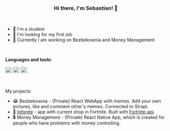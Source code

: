 ### <center>**Hi there, I'm Sebastian! 👋**</center>

<br />

- 🏫 I'm a student
- 👀 I'm looking for my first job
- 🚀 Currently I am working on Bezbekownia and Money Management

<br />

**Languages and tools:**

<code><img src='https://user-images.githubusercontent.com/51960484/133693670-9d89e200-f306-4985-8ffd-4f2bf95cca91.png' height='20' /></code>
<code><img src='https://user-images.githubusercontent.com/51960484/133693659-9acff652-bd13-4834-97cd-a4ecfcdc6aaf.png' height='20' /></code>
<code><img src='https://user-images.githubusercontent.com/51960484/133693464-a559ffdd-106b-4137-8046-80d4ec6e014c.png' height='20' /></code>

<br />

My projects:

- 😂 Bezbekownia - (Private) React WebApp with memes. Add your own pictures, like and comment other's memes. Connected to Strapi.
- 🔫 [Infonite](https://github.com/sebastianhaber/infonite "Infonite") - app with current shop in Fortnite. Built with [Fortnite-api](https://fortnite-api.com/).
- 💲 Money Management - (Private) React Native App, which is created for people who have problems with money controlling.
